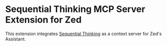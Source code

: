 # Sequential Thinking MCP Server Extension for Zed

This extension integrates [Sequential Thinking](https://github.com/modelcontextprotocol/servers/tree/main/src/sequentialthinking) as a context server for Zed's Assistant.

